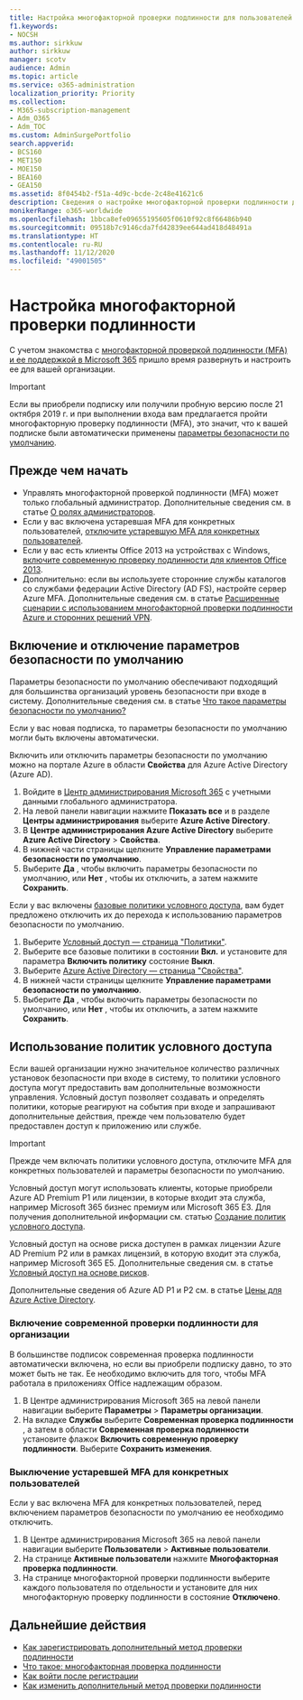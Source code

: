 ```yaml
---
title: Настройка многофакторной проверки подлинности для пользователей
f1.keywords:
- NOCSH
ms.author: sirkkuw
author: sirkkuw
manager: scotv
audience: Admin
ms.topic: article
ms.service: o365-administration
localization_priority: Priority
ms.collection:
- M365-subscription-management
- Adm_O365
- Adm_TOC
ms.custom: AdminSurgePortfolio
search.appverid:
- BCS160
- MET150
- MOE150
- BEA160
- GEA150
ms.assetid: 8f0454b2-f51a-4d9c-bcde-2c48e41621c6
description: Сведения о настройке многофакторной проверки подлинности для организации.
monikerRange: o365-worldwide
ms.openlocfilehash: 1bbca8efe09655195605f0610f92c8f66486b940
ms.sourcegitcommit: 09518b7c9146cda7fd42839ee644ad418d48491a
ms.translationtype: HT
ms.contentlocale: ru-RU
ms.lasthandoff: 11/12/2020
ms.locfileid: "49001505"
---
```

# <a name="set-up-multi-factor-authentication"></a>Настройка многофакторной проверки подлинности

С учетом знакомства с [многофакторной проверкой подлинности (MFA) и ее поддержкой в Microsoft 365](multi-factor-authentication-microsoft-365.md) пришло время развернуть и настроить ее для вашей организации.

> [!IMPORTANT]
> Если вы приобрели подписку или получили пробную версию после 21 октября 2019 г. и при выполнении входа вам предлагается пройти многофакторную проверку подлинности (MFA), это значит, что к вашей подписке были автоматически применены [параметры безопасности по умолчанию](https://docs.microsoft.com/azure/active-directory/fundamentals/concept-fundamentals-security-defaults).

## <a name="before-you-begin"></a>Прежде чем начать

- Управлять многофакторной проверкой подлинности (MFA) может только глобальный администратор. Дополнительные сведения см. в статье [О ролях администраторов](../add-users/about-admin-roles.md).
- Если у вас включена устаревшая MFA для конкретных пользователей, [отключите устаревшую MFA для конкретных пользователей](#turn-off-legacy-per-user-mfa).
- Если у вас есть клиенты Office 2013 на устройствах с Windows, [включите современную проверку подлинности для клиентов Office 2013](https://docs.microsoft.com/microsoft-365/admin/security-and-compliance/enable-modern-authentication).
- Дополнительно: если вы используете сторонние службы каталогов со службами федерации Active Directory (AD FS), настройте сервер Azure MFA. Дополнительные сведения см. в статье [Расширенные сценарии с использованием многофакторной проверки подлинности Azure и сторонних решений VPN](https://docs.microsoft.com/azure/active-directory/authentication/howto-mfaserver-nps-vpn).

## <a name="turn-security-defaults-on-or-off"></a>Включение и отключение параметров безопасности по умолчанию

Параметры безопасности по умолчанию обеспечивают подходящий для большинства организаций уровень безопасности при входе в систему. Дополнительные сведения см. в статье [Что такое параметры безопасности по умолчанию?](https://docs.microsoft.com/azure/active-directory/fundamentals/concept-fundamentals-security-defaults)

Если у вас новая подписка, то параметры безопасности по умолчанию могли быть включены автоматически.

Включить или отключить параметры безопасности по умолчанию можно на портале Azure в области **Свойства** для Azure Active Directory (Azure AD).

1. Войдите в [Центр администрирования Microsoft 365](https://admin.microsoft.com) с учетными данными глобального администратора.
2. На левой панели навигации нажмите **Показать все** и в разделе **Центры администрирования** выберите **Azure Active Directory**.
3. В **Центре администрирования Azure Active Directory** выберите **Azure Active Directory** \> **Свойства**.
4. В нижней части страницы щелкните **Управление параметрами безопасности по умолчанию**.
5. Выберите **Да** , чтобы включить параметры безопасности по умолчанию, или **Нет** , чтобы их отключить, а затем нажмите **Сохранить**.

Если у вас включены [базовые политики условного доступа](https://docs.microsoft.com/azure/active-directory/conditional-access/concept-baseline-protection), вам будет предложено отключить их до перехода к использованию параметров безопасности по умолчанию.

1. Выберите [Условный доступ — страница "Политики"](https://portal.azure.com/#blade/Microsoft_AAD_IAM/ConditionalAccessBlade/Policies).
2. Выберите все базовые политики в состоянии **Вкл.** и установите для параметра **Включить политику** состояние **Выкл**.
3. Выберите [Azure Active Directory — страница "Свойства"](https://portal.azure.com/#blade/Microsoft_AAD_IAM/ActiveDirectoryMenuBlade/Properties).
4. В нижней части страницы щелкните **Управление параметрами безопасности по умолчанию**.
5. Выберите **Да** , чтобы включить параметры безопасности по умолчанию, или **Нет** , чтобы их отключить, а затем нажмите **Сохранить**.

## <a name="use-conditional-access-policies"></a>Использование политик условного доступа

Если вашей организации нужно значительное количество различных установок безопасности при входе в систему, то политики условного доступа могут предоставить вам дополнительные возможности управления. Условный доступ позволяет создавать и определять политики, которые реагируют на события при входе и запрашивают дополнительные действия, прежде чем пользователю будет предоставлен доступ к приложению или службе.

> [!IMPORTANT]
> Прежде чем включать политики условного доступа, отключите MFA для конкретных пользователей и параметры безопасности по умолчанию.

Условный доступ могут использовать клиенты, которые приобрели Azure AD Premium P1 или лицензии, в которые входит эта служба, например Microsoft 365 бизнес премиум или Microsoft 365 E3. Для получения дополнительной информации см. статью [Создание политик условного доступа](https://docs.microsoft.com/azure/active-directory/authentication/tutorial-enable-azure-mfa).

Условный доступ на основе риска доступен в рамках лицензии Azure AD Premium P2 или в рамках лицензий, в которую входит эта служба, например Microsoft 365 E5. Дополнительные сведения см. в статье [Условный доступ на основе рисков](https://docs.microsoft.com/azure/active-directory/conditional-access/howto-conditional-access-policy-risk).

Дополнительные сведения об Azure AD P1 и P2 см. в статье [Цены для Azure Active Directory](https://azure.microsoft.com/pricing/details/active-directory/).

### <a name="turn-on-modern-authentication-for-your-organization"></a>Включение современной проверки подлинности для организации

В большинстве подписок современная проверка подлинности автоматически включена, но если вы приобрели подписку давно, то это может быть не так. Ее необходимо включить для того, чтобы MFA работала в приложениях Office надлежащим образом.

1. В Центре администрирования Microsoft 365 на левой панели навигации выберите **Параметры** \> **Параметры организации**.
1. На вкладке **Службы** выберите **Современная проверка подлинности** , а затем в области **Современная проверка подлинности** установите флажок **Включить современную проверку подлинности**. Выберите **Сохранить изменения**.

### <a name="turn-off-legacy-per-user-mfa"></a>Выключение устаревшей MFA для конкретных пользователей

Если у вас включена MFA для конкретных пользователей, перед включением параметров безопасности по умолчанию ее необходимо отключить.

1. В Центре администрирования Microsoft 365 на левой панели навигации выберите **Пользователи** \> **Активные пользователи**.
1. На странице **Активные пользователи** нажмите **Многофакторная проверка подлинности**.
1. На странице многофакторной проверки подлинности выберите каждого пользователя по отдельности и установите для них многофакторную проверку подлинности в состояние **Отключено**.

## <a name="next-steps"></a>Дальнейшие действия

- [Как зарегистрировать дополнительный метод проверки подлинности](https://support.microsoft.com/office/ace1d096-61e5-449b-a875-58eb3d74de14)
- [Что такое: многофакторная проверка подлинности](https://support.microsoft.com/help/4577374/what-is-multifactor-authentication)
- [Как войти после регистрации](https://support.microsoft.com/office/2b856342-170a-438e-9a4f-3c092394d3cb)
- [Как изменить дополнительный метод проверки подлинности](https://support.microsoft.com/office/956ec8d0-7081-4518-a701-f8414cc20831)

